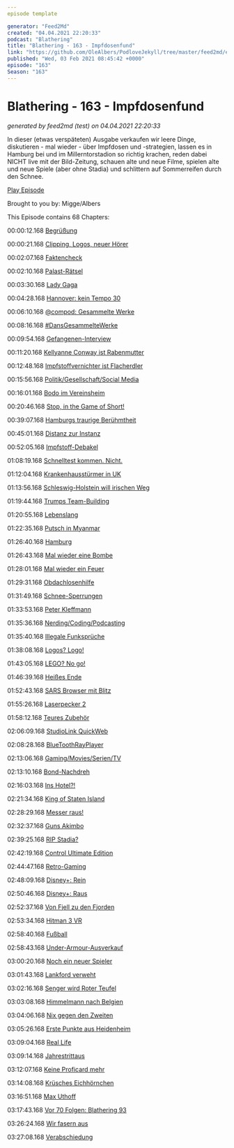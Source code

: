 ```yaml
---
episode template

generator: "Feed2Md"
created: "04.04.2021 22:20:33"
podcast: "Blathering"
title: "Blathering - 163 - Impfdosenfund"
link: "https://github.com/OleAlbers/PodloveJekyll/tree/master/feed2md/example/export/seasons/6/2021/2/Blathering___163___Impfdosenfund.md"
published: "Wed, 03 Feb 2021 08:45:42 +0000"
episode: "163"
Season: "163"
---
```


# Blathering - 163 - Impfdosenfund
_generated by feed2md (test) on 04.04.2021 22:20:33_

In dieser (etwas verspäteten) Ausgabe verkaufen wir leere Dinge, diskutieren - mal wieder - über Impfdosen und -strategien, lassen es in Hamburg bei und im Millerntorstadion so richtig krachen, reden dabei NICHT live mit der Bild-Zeitung, schauen alte und neue Filme, spielen alte und neue Spiele (aber ohne Stadia) und schlittern auf Sommerreifen durch den Schnee.

[Play Episode](https://www.blathering.de/podlove/file/1456/s/feed/c/mp3/blathering_163.mp3)

Brought to you by: Migge/Albers

This Episode contains 68 Chapters:


00:00:12.168 [Begrüßung]()

00:00:21.168 [Clipping, Logos, neuer Hörer](https://twitter.com/WestkirchenAndi/status/1355165405669679105)

00:02:07.168 [Faktencheck]()

00:02:10.168 [Palast-Rätsel](https://www.rnd.de/politik/nawalnys-palast-video-immobilie-laut-kreml-in-unternehmer-besitz-IZU2JRASPA3D4IMYYICNJI4QGU.html)

00:03:30.168 [Lady Gaga](https://twitter.com/zweitzehtee/status/1354874856404373509)

00:04:28.168 [Hannover: kein Tempo 30](https://twitter.com/herg4711/status/1354317579461009410?s=20)

00:06:10.168 [@compod: Gesammelte Werke](https://twitter.com/search?q=(from%3Acompod)%20(%40blathering_pod)%20until%3A2021-02-02%20since%3A2021-01-26&src=typed_query&f=live)

00:08:16.168 [#DansGesammelteWerke](https://twitter.com/search?q=(from%3Aevildanwallace)%20(%40blathering_pod)%20until%3A2021-02-02%20since%3A2021-01-26&src=typed_query&f=live)

00:09:54.168 [Gefangenen-Interview](https://www.vice.com/en/article/4ad5xp/we-spoke-to-a-guy-who-got-his-dick-locked-in-a-cage-by-a-hacker)

00:11:20.168 [Kellyanne Conway ist Rabenmutter](https://variety.com/2021/digital/news/kellyanne-conway-accused-topless-photo-daughter-claudia-twitter-1234892220/)

00:12:48.168 [Impfstoffvernichter ist Flacherdler](https://www.thedailybeast.com/wisconsin-vaccine-saboteur-steven-brandenburg-is-a-flat-earther-fbi-document-reveals)

00:15:56.168 [Politik/Gesellschaft/Social Media]()

00:16:01.168 [Bodo im Vereinsheim](https://twitter.com/Schmidtlepp/status/1354373340329349123)

00:20:46.168 [Stop, in the Game of Short!](https://logbuch-netzpolitik.de/lnp378-der-schwarze-block-faehrt-jetzt-tesla)

00:39:07.168 [Hamburgs traurige Berühmtheit](https://www.mopo.de/hamburg/polizeieinsatz-in-hamburg-weil-er-schwarz-ist--lehrer-wird-fuer-einbrecher-gehalten--37963394)

00:45:01.168 [Distanz zur Instanz](https://www.rnd.de/medien/wdr-talkshow-die-letzte-instanz-sender-reagiert-auf-rassismus-kritik-PQMCTAAY5FAZLHL4LVTU7PDC6E.html)

00:52:05.168 [Impfstoff-Debakel](https://www.rnd.de/gesundheit/astrazeneca-liefert-der-eu-nun-doch-mehr-impfstoff-PRWI2HGT3TCIDCISHMTJUPWATU.html)

01:08:19.168 [Schnelltest kommen. Nicht.](https://www.tagesschau.de/inland/corona-schnelltests-spahn-101.html)

01:12:04.168 [Krankenhausstürmer in UK](https://www.stern.de/gesundheit/corona-leugner-wollen-covid-patienten-von-intensivstation-mitnehmen-30207490.html)

01:13:56.168 [Schleswig-Holstein will irischen Weg](https://www.schleswig-holstein.de/DE/Landesregierung/I/_startseite/Artikel2021/I/210126_stufenplan.html)

01:19:44.168 [Trumps Team-Building](https://www.tagesschau.de/ausland/amerika/impeachment-verfahren-trump-anwaelte-101.html)

01:20:55.168 [Lebenslang](https://www.rnd.de/politik/lubcke-morder-stephan-ernst-zu-lebenslanger-haft-verurteilt-mitangeklagter-markus-h-von-beihilfe-zum-mord-freigesprochen-OIODVS5LO5DDFHBYZSMAQKX75A.html)

01:22:35.168 [Putsch in Myanmar](https://www.deutschlandfunk.de/der-tag-militaerputsch-in-myanmar.3415.de.html?dram:article_id=491815)

01:26:40.168 [Hamburg]()

01:26:43.168 [Mal wieder eine Bombe](https://www.ndr.de/nachrichten/hamburg/Fliegerbombe-auf-dem-Heiligengeistfeld-entschaerft,heiligengeistfeld128.html)

01:28:01.168 [Mal wieder ein Feuer](https://www.ndr.de/nachrichten/hamburg/Bootshalle-an-Alster-Ausflugslokal-abgebrannt,feuer5010.html)

01:29:31.168 [Obdachlosenhilfe](https://www.hinzundkunzt.de/hamburg-obdachlose-notunterkunft-einzelzimmer/)

01:31:49.168 [Schnee-Sperrungen](https://www.rnd.de/panorama/schlittenfahren-und-winterspaziergang-trotz-corona-schnee-erfreut-menschen-in-grossstadten-polizei-muss-tatig-werden-RUVDHXUOG3ITUM4DT4GT7C24GM.html)

01:33:53.168 [Peter Kleffmann](https://twitter.com/Guacam_Olee/status/1354861532606296067)

01:35:36.168 [Nerding/Coding/Podcasting]()

01:35:40.168 [Illegale Funksprüche](https://www.golem.de/news/flugzeuge-mann-funkt-piloten-an-und-gibt-gefaehrliche-anweisungen-2101-153790.html)

01:38:08.168 [Logos? Logo!](https://twitter.com/tmigge/status/1354139188808085506)

01:43:05.168 [LEGO? No go!](https://www.rnd.de/medien/lego-geht-mit-anwalt-gegen-youtuber-wegen-streit-ums-markenrecht-vor-564THXE6FJF77IAOJI7ZFJ3AHM.html)

01:46:39.168 [Heißes Ende](https://twitter.com/Guacam_Olee/status/1354025630250237952)

01:52:43.168 [SARS Browser mit Blitz](https://arstechnica.com/gadgets/2021/02/flash-no-longer-works-in-browsers-so-south-africa-made-its-own-browser/)

01:55:26.168 [Laserpecker 2](https://www.golem.de/news/laserpecker-2-mini-laserschneider-graviert-ipads-holz-leder-und-stoffe-2101-153769.html)

01:58:12.168 [Teures Zubehör](https://twitter.com/Guacam_Olee/status/1354469883749216261)

02:06:09.168 [StudioLink QuickWeb](https://sendegate.de/t/studiolink-quickweb/13054)

02:08:28.168 [BlueToothRayPlayer](https://twitter.com/Guacam_Olee/status/1356595605804572674)

02:13:06.168 [Gaming/Movies/Serien/TV]()

02:13:10.168 [Bond-Nachdreh](https://futurezone.at/digital-life/alte-smartphones-james-bond-szenen-muessen-nachgedreht-werden/401170237)

02:16:03.168 [Ins Hotel?!](https://twitter.com/Guacam_Olee/status/1356334554961899520)

02:21:34.168 [King of Staten Island](https://de.wikipedia.org/wiki/The_King_of_Staten_Island)

02:28:29.168 [Messer raus!](https://twitter.com/Guacam_Olee/status/1355663097441218561)

02:32:37.168 [Guns Akimbo](https://www.moviebreak.de/film/guns-akimbo)

02:39:25.168 [RIP Stadia?](https://twitter.com/Guacam_Olee/status/1356510672813764608)

02:42:19.168 [Control Ultimate Edition](https://twitter.com/Guacam_Olee/status/1354470336755068929)

02:44:47.168 [Retro-Gaming](https://twitter.com/Guacam_Olee/status/1355618991499325440)

02:48:09.168 [Disney+: Rein](https://twitter.com/tmigge/status/1354824246174732288)

02:50:46.168 [Disney+: Raus](https://www.golem.de/news/disney-disney-klassiker-wegen-stereotypen-aus-kinderprofil-entfernt-2101-153772.html)

02:52:37.168 [Von Fjell zu den Fjorden](https://www.ndr.de/fernsehen/sendungen/laender-menschen-abenteuer/Vom-Fjell-zu-den-Fjorden,sendung1120146.html)

02:53:34.168 [Hitman 3 VR](https://www.youtube.com/watch?v=_BliiYipeE4)

02:58:40.168 [Fußball]()

02:58:43.168 [Under-Armour-Ausverkauf](https://twitter.com/fcstpauli/status/1355110041762869248)

03:00:20.168 [Noch ein neuer Spieler](https://www.fcstpauli.com/news/der-fc-st-pauli-verpflichtet-innenverteidiger-tore-reginiussen/)

03:01:43.168 [Lankford verweht](https://twitter.com/fcstpauli/status/1354762471823831041)

03:02:16.168 [Senger wird Roter Teufel](https://twitter.com/fcstpauli/status/1356286811157491714)

03:03:08.168 [Himmelmann nach Belgien](https://twitter.com/fcstpauli/status/1356536309335089154)

03:04:06.168 [Nix gegen den Zweiten](https://www.fcstpauli.com/news/der-fc-st-pauli-unterliegt-dem-vfl-bochum-mit-2-3-2021/)

03:05:26.168 [Erste Punkte aus Heidenheim](https://www.fcstpauli.com/news/der-fc-st-pauli-gewinnt-auswaertsspiel-in-heidenheim-2021/)

03:09:04.168 [Real Life]()

03:09:14.168 [Jahrestrittaus](https://twitter.com/Guacam_Olee/status/1356175774886350849)

03:12:07.168 [Keine Proficard mehr](https://www.hvv.de/de/profiticket)

03:14:08.168 [Krüsches Eichhörnchen](https://twitter.com/Guacam_Olee/status/1349762579191767041)

03:16:51.168 [Max Uthoff](https://mediathekviewweb.de/#query=Max%20Uthoff%3A%20Moskauer%20Hunde)

03:17:43.168 [Vor 70 Folgen: Blathering 93](https://www.blathering.de/2019/09/blathering-093-no-future-war-gestern/)

03:26:24.168 [Wir fasern aus]()

03:27:08.168 [Verabschiedung]()


